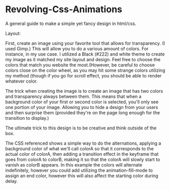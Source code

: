 # Revolving-Css-Animations
A general guide to make a simple yet fancy design in html/css.

Layout: 

First, create an image using your favorite tool that allows for transparency. (I used Gimp.) This will allow you to do a various amount of colors. For instance, in my use case. I utilized a Black (#222) and white theme to create my image as it matched my site layout and design. Feel free to choose the colors that match you website the most.(However, be careful to choose colors close on the color wheel, as you may hit some strange colors utilizing my method (though if you go for scroll effect, you should be able to render whatever color.  

The trick when creating the image is to create an image that has two colors and transparency always between them. This means that when a background color of your first or second color is selected, you'll only see one portion of your image. Allowing you to hide a design from your users and then surprise them (provided they're on the page long enough for the transition to display.) 

The ultimate trick to this design is to be creative and think outside of the box. 


The CSS referenced shows a simple way to do the alternations, applying a background color of what we'll call colorA so that it corresponds to the actual color of colorA, then adding a transition effect in the keyframe that goes from colorA to colorB, making it so that the colorA will slowly start to vanish as colorB appears. In this example the colors will alternate indefinitely, however you could add utilizing the animation-fill-mode to assign an end color, however this will also affect the starting color during delay.
